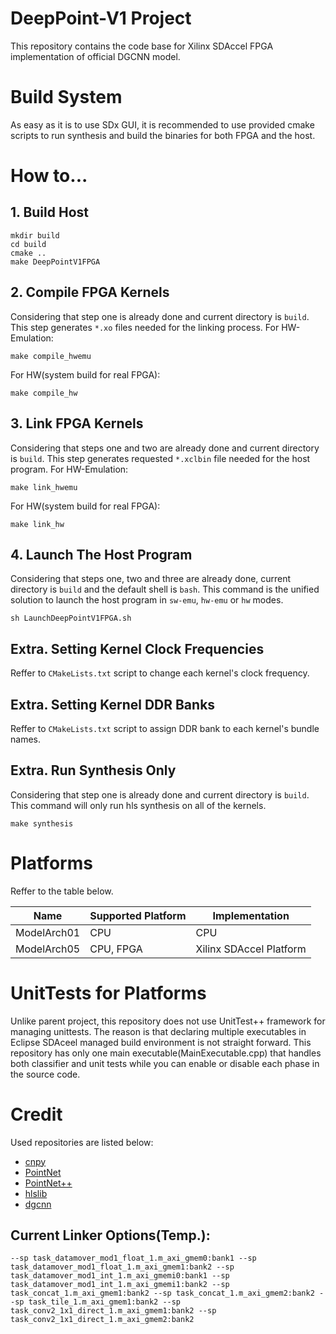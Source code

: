 # DeepPoint-V1 Project
This repository contains the code base for Xilinx SDAccel FPGA implementation of official DGCNN model.

# Build System
As easy as it is to use SDx GUI, it is recommended to use provided cmake scripts to run synthesis and build the binaries for both FPGA and the host.

# How to...
## 1. Build Host
```
mkdir build
cd build
cmake ..
make DeepPointV1FPGA
```

## 2. Compile FPGA Kernels
Considering that step one is already done and current directory is `build`. This step generates `*.xo` files needed for the linking process. 
For HW-Emulation:
```
make compile_hwemu
```
For HW(system build for real FPGA):
```
make compile_hw
```

## 3. Link FPGA Kernels
Considering that steps one and two are already done and current directory is `build`. This step generates requested `*.xclbin` file needed for the host program.
For HW-Emulation:
```
make link_hwemu
```
For HW(system build for real FPGA):
```
make link_hw
```

## 4. Launch The Host Program
Considering that steps one, two and three are already done, current directory is `build` and the default shell is `bash`. This command is the unified solution to launch the host program in `sw-emu`, `hw-emu` or `hw` modes.
```
sh LaunchDeepPointV1FPGA.sh
```

## Extra. Setting Kernel Clock Frequencies 
Reffer to `CMakeLists.txt` script to change each kernel's clock frequency.

## Extra. Setting Kernel DDR Banks 
Reffer to `CMakeLists.txt` script to assign DDR bank to each kernel's bundle names.

## Extra. Run Synthesis Only
Considering that step one is already done and current directory is `build`. This command will only run hls synthesis on all of the kernels.
```
make synthesis
```

# Platforms
Reffer to the table below.

Name | Supported Platform | Implementation
---  | ---                | ---
ModelArch01 | CPU                   | CPU 
ModelArch05 | CPU, FPGA             | Xilinx SDAccel Platform 

# UnitTests for Platforms
Unlike parent project, this repository does not use UnitTest++ framework for managing unittests.
The reason is that declaring multiple executables in Eclipse SDAceel managed build environment is not straight forward. This repository has only one main executable(MainExecutable.cpp) that handles both classifier and unit tests while you can enable or disable each phase in the source code.

# Credit
Used repositories are listed below:
* [cnpy](https://github.com/rogersce/cnpy)
* [PointNet](https://github.com/charlesq34/pointnet)
* [PointNet++](https://github.com/charlesq34/pointnet2)
* [hlslib](https://github.com/definelicht/hlslib)
* [dgcnn](https://github.com/WangYueFt/dgcnn)

 
## Current Linker Options(Temp.):
```--sp task_datamover_mod1_float_1.m_axi_gmem0:bank1 --sp task_datamover_mod1_float_1.m_axi_gmem1:bank2 --sp task_datamover_mod1_int_1.m_axi_gmemi0:bank1 --sp task_datamover_mod1_int_1.m_axi_gmemi1:bank2 --sp task_concat_1.m_axi_gmem1:bank2 --sp task_concat_1.m_axi_gmem2:bank2 --sp task_tile_1.m_axi_gmem1:bank2 --sp task_conv2_1x1_direct_1.m_axi_gmem1:bank2 --sp task_conv2_1x1_direct_1.m_axi_gmem2:bank2```

